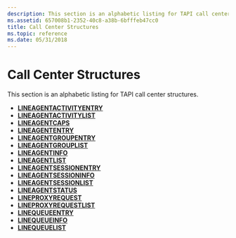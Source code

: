 ```yaml
---
description: This section is an alphabetic listing for TAPI call center structures.
ms.assetid: 657008b1-2352-40c8-a38b-6bfffeb47cc0
title: Call Center Structures
ms.topic: reference
ms.date: 05/31/2018
---
```


# Call Center Structures

This section is an alphabetic listing for TAPI call center structures.

-   [**LINEAGENTACTIVITYENTRY**](/windows/desktop/api/Tapi/ns-tapi-lineagentactivityentry)
-   [**LINEAGENTACTIVITYLIST**](/windows/desktop/api/Tapi/ns-tapi-lineagentactivitylist)
-   [**LINEAGENTCAPS**](/windows/desktop/api/Tapi/ns-tapi-lineagentcaps)
-   [**LINEAGENTENTRY**](/windows/desktop/api/Tapi/ns-tapi-lineagententry)
-   [**LINEAGENTGROUPENTRY**](/windows/desktop/api/Tapi/ns-tapi-lineagentgroupentry)
-   [**LINEAGENTGROUPLIST**](/windows/desktop/api/Tapi/ns-tapi-lineagentgrouplist)
-   [**LINEAGENTINFO**](/windows/desktop/api/Tapi/ns-tapi-lineagentinfo)
-   [**LINEAGENTLIST**](/windows/desktop/api/Tapi/ns-tapi-lineagentlist)
-   [**LINEAGENTSESSIONENTRY**](/windows/win32/api/tapi/ns-tapi-lineagentsessionentry)
-   [**LINEAGENTSESSIONINFO**](/windows/desktop/api/Tapi/ns-tapi-lineagentsessioninfo)
-   [**LINEAGENTSESSIONLIST**](/windows/desktop/api/Tapi/ns-tapi-lineagentsessionlist)
-   [**LINEAGENTSTATUS**](/windows/desktop/api/Tapi/ns-tapi-lineagentstatus)
-   [**LINEPROXYREQUEST**](/windows/desktop/api/Tapi/ns-tapi-lineproxyrequest)
-   [**LINEPROXYREQUESTLIST**](/windows/desktop/api/Tapi/ns-tapi-lineproxyrequestlist)
-   [**LINEQUEUEENTRY**](/windows/desktop/api/Tapi/ns-tapi-linequeueentry)
-   [**LINEQUEUEINFO**](/windows/desktop/api/Tapi/ns-tapi-linequeueinfo)
-   [**LINEQUEUELIST**](/windows/desktop/api/Tapi/ns-tapi-linequeuelist)

 

 



